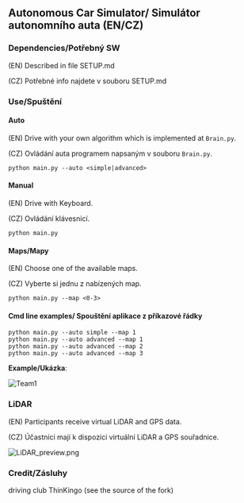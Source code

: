 ## Autonomous Car Simulator/ Simulátor autonomního auta (EN/CZ)


### Dependencies/Potřebný SW

(EN) Described in file SETUP.md

(CZ) Potřebné info najdete v souboru SETUP.md

### Use/Spuštění

#### Auto

(EN) Drive with your own algorithm which is implemented at `Brain.py`.

(CZ) Ovládání auta programem napsaným v souboru `Brain.py`.
```
python main.py --auto <simple|advanced>
```

#### Manual

(EN) Drive with Keyboard.

(CZ) Ovládání klávesnicí.

```
python main.py
```

#### Maps/Mapy

(EN) Choose one of the available maps.

(CZ) Vyberte si jednu z nabízených map.

```
python main.py --map <0-3>
```

#### Cmd line examples/ Spouštění aplikace z příkazové řádky

```
python main.py --auto simple --map 1
python main.py --auto advanced --map 1
python main.py --auto advanced --map 2
python main.py --auto advanced --map 3
```


__Example/Ukázka__:

![Team1](https://github.com/x2ever/Autonomous-Car-Simulator/blob/master/images/1팀.gif)


### LiDAR

(EN) Participants receive virtual LiDAR and GPS data.

(CZ) Účastníci mají k dispozici virtuální LiDAR a GPS souřadnice.

![LiDAR_preview.png](https://github.com/x2ever/Autonomous-Car-Simulator/blob/master/images/LiDAR_preview.png)

### Credit/Zásluhy
driving club ThinKingo (see the source of the fork)
